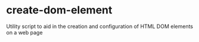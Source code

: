 # create-dom-element
Utility script to aid in the creation and configuration of HTML DOM elements on a web page
